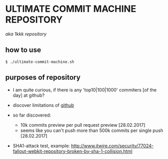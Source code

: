 # ULTIMATE COMMIT MACHINE REPOSITORY
_aka 1kkk repository_


## how to use
`$ ./ultimate-commit-machine.sh`

## purposes of repository
 * I am quite curious, if there is any 'top10|100|1000' commiters [of the day] at github?
 * discover limitations of [github](https://github.com)
  * so far discovered:
    * 10k commits preview per pull request preview [28.02.2017]
    * seems like you can't push more than 500k commits per single push [28.02.2017]

* SHA1-attack test, example: http://www.itwire.com/security/77024-fallout-webkit-repository-broken-by-sha-1-collision.html
